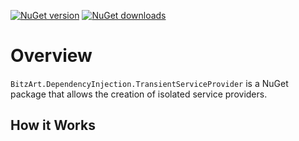 ﻿[![NuGet version](https://img.shields.io/nuget/v/BitzArt.DependencyInjection.TransientServiceProvider.svg)](https://www.nuget.org/packages/BitzArt.DependencyInjection.TransientServiceProvider/)
[![NuGet downloads](https://img.shields.io/nuget/dt/BitzArt.DependencyInjection.TransientServiceProvider.svg)](https://www.nuget.org/packages/BitzArt.DependencyInjection.TransientServiceProvider/)

# Overview

`BitzArt.DependencyInjection.TransientServiceProvider` is a NuGet package that allows the creation of isolated service providers.

## How it Works
